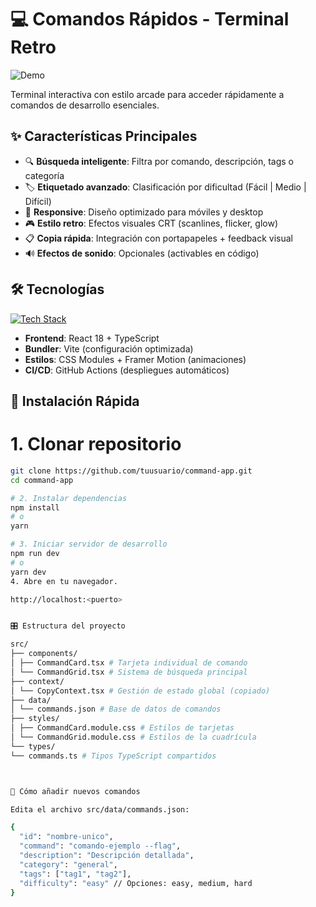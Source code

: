 # 💻 Comandos Rápidos - Terminal Retro

![Demo](https://media.giphy.com/media/v1.Y2lkPTc5MGI3NjExcDk0dGJ5Y3VjZ2V1ZzN6emZjbHd4eGx6N2RycW5qYzRybjBicGZ0eSZlcD12MV9pbnRlcm5hbF9naWZfYnlfaWQmY3Q9Zw/3o7TKTDaPYh5Kzs6y4/giphy.gif)

Terminal interactiva con estilo arcade para acceder rápidamente a comandos de desarrollo esenciales.

## ✨ Características Principales

- 🔍 **Búsqueda inteligente**: Filtra por comando, descripción, tags o categoría
- 🏷️ **Etiquetado avanzado**: Clasificación por dificultad (Fácil | Medio | Difícil)
- 📱 **Responsive**: Diseño optimizado para móviles y desktop
- 🎮 **Estilo retro**: Efectos visuales CRT (scanlines, flicker, glow)
- 📋 **Copia rápida**: Integración con portapapeles + feedback visual
- 🔊 **Efectos de sonido**: Opcionales (activables en código)

## 🛠️ Tecnologías

[![Tech Stack](https://skillicons.dev/icons?i=react,ts,vite,css,github,vercel&theme=dark)](https://skillicons.dev)

- **Frontend**: React 18 + TypeScript
- **Bundler**: Vite (configuración optimizada)
- **Estilos**: CSS Modules + Framer Motion (animaciones)
- **CI/CD**: GitHub Actions (despliegues automáticos)

## 🚀 Instalación Rápida


# 1. Clonar repositorio
```bash
git clone https://github.com/tuusuario/command-app.git
cd command-app

# 2. Instalar dependencias
npm install
# o
yarn

# 3. Iniciar servidor de desarrollo
npm run dev
# o
yarn dev
4. Abre en tu navegador.

http://localhost:<puerto>


🎛️ Estructura del proyecto

src/
├── components/
│ ├── CommandCard.tsx # Tarjeta individual de comando
│ └── CommandGrid.tsx # Sistema de búsqueda principal
├── context/
│ └── CopyContext.tsx # Gestión de estado global (copiado)
├── data/
│ └── commands.json # Base de datos de comandos
├── styles/
│ ├── CommandCard.module.css # Estilos de tarjetas
│ └── CommandGrid.module.css # Estilos de la cuadrícula
└── types/
└── commands.ts # Tipos TypeScript compartidos



🔧 Cómo añadir nuevos comandos

Edita el archivo src/data/commands.json:

{
  "id": "nombre-unico",
  "command": "comando-ejemplo --flag",
  "description": "Descripción detallada",
  "category": "general",
  "tags": ["tag1", "tag2"],
  "difficulty": "easy" // Opciones: easy, medium, hard
}